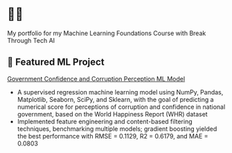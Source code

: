 # 🫧🍏

My portfolio for my Machine Learning Foundations Course with Break Through Tech AI

## 🌲 Featured ML Project 
[Government Confidence and Corruption Perception ML Model](https://github.com/maggieyung/ecornell-portfolio/blob/main/DefineAndSolveMLProblem.ipynb)
- A supervised regression machine learning model using NumPy, Pandas, Matplotlib, Seaborn, SciPy, and Sklearn, with the goal of predicting a numerical score for perceptions of corruption and confidence in national government, based on the World Happiness Report (WHR) dataset
- Implemented feature engineering and content-based filtering techniques, benchmarking multiple models; gradient boosting yielded the best performance with RMSE = 0.1129, R2 = 0.6179, and MAE = 0.0803

